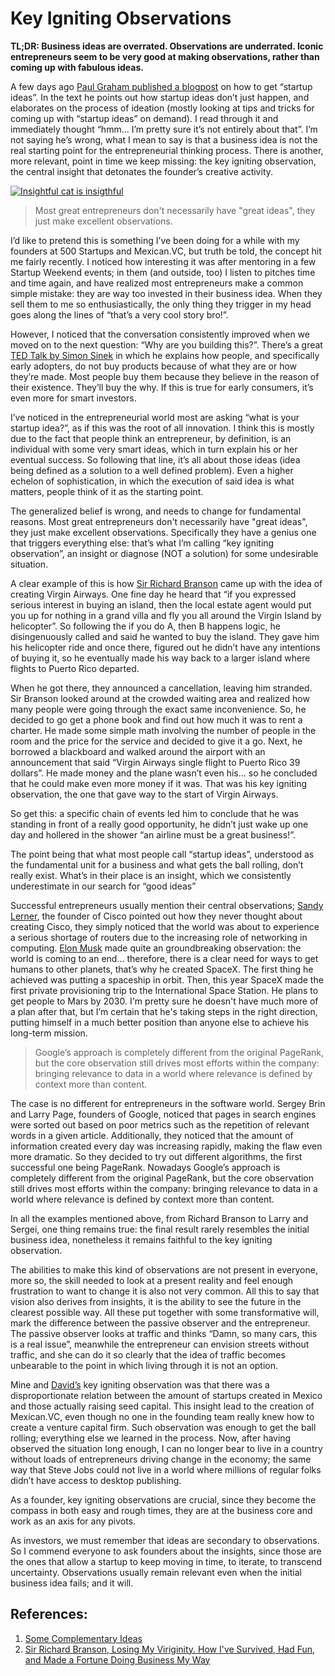 # Key Igniting Observations

**TL;DR: Business ideas are overrated. Observations are underrated. Iconic entrepreneurs seem to be very good at making observations, rather than coming up with fabulous ideas.**

A few days ago [Paul Graham published a blogpost](http://paulgraham.com/startupideas.html) on how to get “startup ideas”. In the text he points out how startup ideas don’t just happen, and elaborates on the process of ideation (mostly looking at tips and tricks for coming up with “startup ideas” on demand). I read through it and immediately thought “hmm... I’m pretty sure it’s not entirely about that”. I’m not saying he’s wrong, what I mean to say is that a business idea is not the real starting point for the entrepreneurial thinking process. There is another, more relevant, point in time we keep missing: the key igniting observation, the central insight that detonates the founder’s creative activity.

[![Insightful cat is insigthful](/images/contents/insightful-cat.jpg "Insightful cat is insigthful")](http://www.flickr.com/photos/jetow/8126640577/)

> Most great entrepreneurs don't necessarily have "great ideas", they just make excellent observations. 

I’d like to pretend this is something I’ve been doing for a while with my founders at 500 Startups and Mexican.VC, but truth be told, the concept hit me fairly recently. I noticed how interesting it was after mentoring in a few Startup Weekend events; in them (and outside, too) I listen to pitches time and time again, and have realized most entrepreneurs make a common simple mistake: they are way too invested in their business idea. When they sell them to me so enthusiastically, the only thing they trigger in my head goes along the lines of “that’s a very cool story bro!”. 

However, I noticed that the conversation consistently improved when we moved on to the next question: “Why are you  building this?”. There’s a great [TED Talk by Simon Sinek](http://www.youtube.com/watch?v=qp0HIF3SfI4) in which he explains how people, and specifically early adopters, do not buy products because of what they are or how they’re made. Most people buy them because they believe in the reason of their existence. They’ll buy the why. If this is true for early consumers, it’s even more for smart investors.

I’ve noticed in the entrepreneurial world most are asking “what is your startup idea?”, as if this was the root of all innovation. I think this is mostly due to the fact that people think an entrepreneur, by definition, is an individual with some very smart ideas, which in turn explain his or her eventual success. So following that line, it’s all about those ideas (idea being defined as a solution to a well defined problem). Even a higher echelon of sophistication, in which the execution of said idea is what matters, people think of it as the starting point.

The generalized belief is wrong, and needs to change for fundamental reasons. Most great entrepreneurs don't necessarily have "great ideas", they just make excellent observations. Specifically they have a genius one that triggers everything else: that’s what I’m calling “key igniting observation”, an insight or diagnose (NOT a solution) for some undesirable situation.

A clear example of this is how [Sir Richard Branson](http://en.wikipedia.org/wiki/Richard_Branson) came up with the idea of creating Virgin Airways. One fine day he heard that “if you expressed serious interest in buying an island, then the local estate agent would put you up for nothing in a grand villa and fly you all around the Virgin Island by helicopter”. So following the if you do A, then B happens logic, he disingenuously called and said he wanted to buy the island. They gave him his helicopter ride and once there, figured out he didn’t have any intentions of buying it, so he eventually made his way back to a larger island where flights to Puerto Rico departed. 

When he got there, they announced a cancellation, leaving him stranded. Sir Branson looked  around at the crowded waiting area and realized how many people were going through the exact same inconvenience. So, he decided to go get a phone book and find out how much it was to rent a charter. He made some simple math involving the number of people in the room and the price for the service and decided to give it a go. Next, he borrowed a blackboard and walked around the airport with an announcement that said “Virgin Airways single flight to Puerto Rico 39 dollars”. He made money and the plane wasn’t even his... so he concluded that he could make even more money if it was. That was his key igniting observation, the one that gave way to the start of Virgin Airways.

So get this: a specific chain of events led him to conclude that he was standing in front of a really good opportunity, he didn’t just wake up one day and hollered in the shower “an airline must be a great business!”. 

The point being that what most people call “startup ideas”, understood as the fundamental unit for a business and what gets the ball rolling, don’t really exist. What’s in their place is an insight, which we consistently underestimate in our search for “good ideas”

Successful entrepreneurs usually mention their central observations; [Sandy Lerner](http://en.wikipedia.org/wiki/Sandra_Lerner), the founder of Cisco pointed out how they never thought about creating Cisco, they simply noticed that the world was about to experience a serious shortage of routers due to the increasing role of networking in computing. [Elon Musk](http://en.wikipedia.org/wiki/Elon_Musk) made quite an groundbreaking observation: the world is coming to an end... therefore, there is a clear need for ways to get humans to other planets, that’s why he created SpaceX. The first thing he achieved was putting a spaceship in orbit. Then, this year SpaceX made the first private provisioning trip to the International Space Station. He plans to get people to Mars by 2030. I'm pretty sure he doesn't have much more of a plan after that, but I’m certain that he's taking steps in the right direction, putting himself in a much better position than anyone else to achieve his long-term mission.

> Google’s approach is completely different from the original PageRank, but the core observation still drives most efforts within the company: bringing relevance to data in a world where relevance is defined by context more than content.

The case is no different for entrepreneurs in the software world. Sergey Brin and Larry Page, founders of Google, noticed that pages in search engines were sorted out based on poor metrics such as the repetition of relevant words in a given article. Additionally, they noticed that the amount of information created every day was increasing rapidly, making the flaw even more dramatic. So they decided to try out different algorithms, the first successful one being PageRank. Nowadays Google’s approach is completely different from the original PageRank, but the core observation still drives most efforts within the company: bringing relevance to data in a world where relevance is defined by context more than content.

In all the examples mentioned above, from Richard Branson to Larry and Sergei, one thing remains true: the final result rarely resembles the initial business idea, nonetheless it remains faithful to the key igniting observation.

The abilities to make this kind of observations are not present in everyone, more so, the skill needed to look at a present reality and feel enough frustration to want to change it is also not very common. All this to say that vision also derives from insights, it is the ability to see the future in the clearest possible way. All these put together with some transformative will, mark the difference between the passive observer and the entrepreneur. The passive observer looks at traffic and thinks “Damn, so many cars, this is a real issue”, meanwhile the entrepreneur can envision streets without traffic, and she can do it so clearly that the idea of traffic becomes unbearable to the point in which living through it is not an option.

Mine and [David’s](http://www.crunchbase.com/person/david-weekly) key igniting observation was that there was a disproportionate relation between the amount of startups created in Mexico and those actually raising seed capital. This insight lead to the creation of Mexican.VC, even though no one in the founding team really knew how to create a venture capital firm. Such observation was enough to get the ball rolling; everything else we learned in the process. Now, after having observed the situation long enough, I can no longer bear to live in a country without loads of entrepreneurs driving change in the economy; the same way that Steve Jobs could not live in a world where millions of regular folks didn’t have access to desktop publishing.

As a founder, key igniting observations are crucial, since they become the compass in both easy and rough times, they are at the business core and work as an axis for any pivots. 

As investors, we must remember that ideas are secondary to observations. So I commend everyone to ask founders about the insights, since those are the ones that allow a startup to keep moving in time, to iterate, to transcend uncertainty. Observations usually remain relevant even when the initial business idea fails; and it will.

## References:

1. [Some Complementary Ideas](http://www.lifehack.org/articles/productivity/key-to-innovation-becoming-an-observer.html)
2. [Sir Richard Branson, Losing My Viriginity. How I've Survived, Had Fun, and Made a Fortune Doing Business My Way](http://www.amazon.com/Losing-My-Virginity-Survived-Business/dp/0812932293)